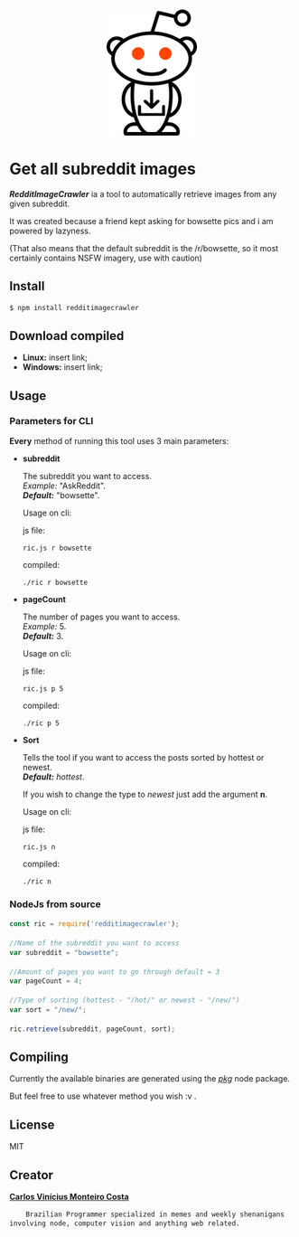 <div align="center">
	<br>
	<br>
	<img width="160" src="media/logo.png" alt="RedditImageCrawler">
	<br>

</div>

# Get all subreddit images

***RedditImageCrawler*** ia a tool to automatically retrieve images from any given subreddit.

It was created because a friend kept asking for bowsette pics and i am powered by lazyness.

(That also means that the default subreddit is the /r/bowsette, so it most certainly contains NSFW imagery, use with caution)



## Install

```
$ npm install redditimagecrawler
```

## Download compiled

- **Linux:** insert link;
- **Windows:** insert link;  

## Usage


### Parameters for CLI

**Every** method of running this tool uses 3 main parameters:

- **subreddit** 
    
    The subreddit you want to access.  
    *Example:* "AskReddit".    
    ***Default:*** "bowsette".  
      
    Usage on cli:  

    js file:    
    ``` 
    ric.js r bowsette
    ```

    compiled:    
    ``` 
    ./ric r bowsette
    ```
- **pageCount** 
    
    The number of pages you want to access.  
    *Example:* 5.  
    ***Default:*** 3.  

    Usage on cli:  

    js file:    
    ``` 
    ric.js p 5
    ```

    compiled:    
    ``` 
    ./ric p 5
    ```
- **Sort** 
    
    Tells the tool if you want to access the posts sorted by hottest or newest.  
    ***Default:*** *hottest*.  

    If you wish to change the type to *newest* just add the argument **n**.

    Usage on cli:  

    js file:    
    ``` 
    ric.js n
    ```

    compiled:    
    ``` 
    ./ric n
    ```
    

### NodeJs from source
```js
const ric = require('redditimagecrawler');

//Name of the subreddit you want to access
var subreddit = "bowsette";

//Amount of pages you want to go through default = 3
var pageCount = 4;

//Type of sorting (hottest - "/hot/" or newest - "/new/")
var sort = "/new/";

ric.retrieve(subreddit, pageCount, sort);


```

## Compiling

Currently the available binaries are generated using the [*pkg*](https://www.npmjs.com/package/pkg) node package.

But feel free to use whatever method you wish :v .

## License

MIT


## Creator
[**Carlos Vinícius Monteiro Costa**](https://github.com/Cvmcosta)  

        Brazilian Programmer specialized in memes and weekly shenanigans involving node, computer vision and anything web related.